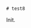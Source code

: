                                                                                                                                                                                                                                                                                                                                                                                                                                                    # test8

Init.
